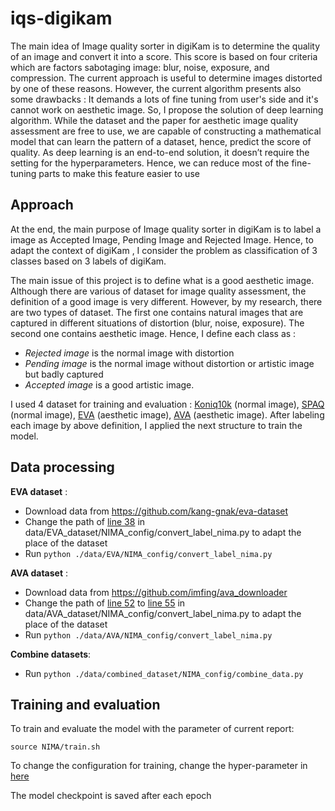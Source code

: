 # iqs-digikam

The main idea of Image quality sorter in digiKam is to determine the quality of an image and convert it into a score. This score is based on four criteria which are factors sabotaging image: blur, noise, exposure, and compression. The current approach is useful to determine images distorted by one of these reasons. However, the current algorithm presents also some drawbacks : It demands a lots of fine tuning from user's side and it's cannot work on aesthetic image. So, I propose the solution of deep learning algorithm. While the dataset and the paper for aesthetic image quality assessment are free to use, we are capable of constructing a mathematical model that can learn the pattern of a dataset, hence, predict the score of quality. As deep learning is an end-to-end solution, it doesn’t require the setting for the hyperparameters. Hence, we can reduce most of the fine-tuning parts to make this feature easier to use
## Approach
At the end, the main purpose of Image quality sorter in digiKam is to label a image as Accepted Image, Pending Image and Rejected Image. Hence, to adapt the context of digiKam , I consider the problem as classification of 3 classes based on 3 labels of digiKam.

The main issue of this project is to define what is a good aesthetic image. Although there are various of dataset for image quality assessment, the definition of a good image is very different. However, by my research, there are two types of dataset. The first one contains natural images that are captured in different situations of distortion (blur, noise, exposure). The second one contains aesthetic image. Hence, I define each class as :
- *Rejected image* is the normal image with distortion
- *Pending image* is the normal image without distortion or artistic image but badly captured
- *Accepted image* is a good artistic image.

I used 4 dataset for training and evaluation : [Koniq10k][Koniq10k] (normal image), [SPAQ][SPAQ] (normal image), [EVA][EVA] (aesthetic image), [AVA][AVA] (aesthetic image). After labeling each image by above definition, I applied the next structure to train the model.

## Data processing
**EVA dataset** :
- Download data from https://github.com/kang-gnak/eva-dataset
- Change the path of [line 38](https://github.com/phuockhanhle/iqs-digikam/blob/b8f75e1b93f5fdd8cd0aedbd0626f1a00553b7f9/data/EVA_dataset/NIMA_config/convert_label_nima.py#L38) in data/EVA_dataset/NIMA_config/convert_label_nima.py to adapt the place of the dataset
- Run `python ./data/EVA/NIMA_config/convert_label_nima.py`

**AVA dataset** :
- Download data from https://github.com/imfing/ava_downloader
- Change the path of [line 52](https://github.com/phuockhanhle/iqs-digikam/blob/b8f75e1b93f5fdd8cd0aedbd0626f1a00553b7f9/data/AVA_dataset/NIMA_config/convert_label_nima.py#L52) to [line 55](https://github.com/phuockhanhle/iqs-digikam/blob/b8f75e1b93f5fdd8cd0aedbd0626f1a00553b7f9/data/AVA_dataset/NIMA_config/convert_label_nima.py#L55) in data/AVA_dataset/NIMA_config/convert_label_nima.py to adapt the place of the dataset
- Run `python ./data/AVA/NIMA_config/convert_label_nima.py`

**Combine datasets**:
- Run `python ./data/combined_dataset/NIMA_config/combine_data.py`

## Training and evaluation
To train and evaluate the model with the parameter of current report:

`source NIMA/train.sh`

To change the configuration for training, change the hyper-parameter in [here](https://github.com/phuockhanhle/iqs-digikam/blob/main/data/combined_dataset/NIMA_config/config.json)


The model checkpoint is saved after each epoch





[EVA]: https://github.com/kang-gnak/eva-dataset
[AVA]: http://refbase.cvc.uab.es/files/MMP2012a.pdf
[Koniq10k]: http://database.mmsp-kn.de/koniq-10k-database.html
[project-proposal]: https://summerofcode.withgoogle.com/media/user/3bea17365af2/proposal/znmmTvwbY9aBIkA7.pdf
[iqs-digikam-repo]: https://github.com/phuockhanhle/iqs-digikam
[NIMA-repo]: https://github.com/idealo/image-quality-assessment
[musiq-repo]: https://github.com/google-research/google-research/tree/master/musiq
[SRCC]: https://en.wikipedia.org/wiki/Spearman%27s_rank_correlation_coefficient
[F1_score]: https://medium.com/synthesio-engineering/precision-accuracy-and-f1-score-for-multi-label-classification-34ac6bdfb404
[SPAQ]: https://github.com/h4nwei/SPAQ
[freeze-model]: https://blog.metaflow.fr/tensorflow-how-to-freeze-a-model-and-serve-it-with-a-python-api-d4f3596b3adc
[inference-c++]: https://github.com/phuockhanhle/iqs-digikam/blob/inference_cpp/inference/inference_iqs/inference_iqs.cpp
[softmax]: https://en.wikipedia.org/wiki/Softmax_function
[InceptionResNetV2]: https://keras.io/api/applications/inceptionresnetv2/
[Model-path]: https://drive.google.com/file/d/1c4uVuyLp_eqE1vLCEVgU0LXv1ik5YgA1/view?usp=sharing
[AVA-pred-file]: https://raw.githubusercontent.com/phuockhanhle/iqs-digikam/main/data/AVA_dataset/NIMA_config/pred.json
[JAX]: https://github.com/google/jax